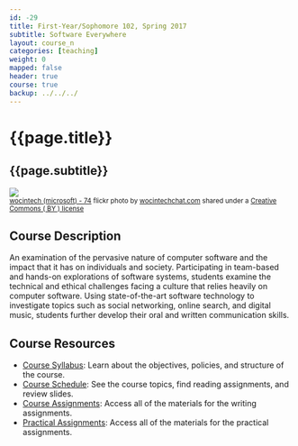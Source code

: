 ```yaml
---
id: -29
title: First-Year/Sophomore 102, Spring 2017
subtitle: Software Everywhere
layout: course_n
categories: [teaching]
weight: 0
mapped: false
header: true
course: true
backup: ../../../
---
```


# {{page.title}}

## {{page.subtitle}}

<a title="wocintech (microsoft) - 74" href="https://flickr.com/photos/wocintechchat/25926654751"><img class="img-responsive-tight" src="https://farm2.static.flickr.com/1671/25926654751_08234bb722_z.jpg" /></a><br /><small><a title="wocintech (microsoft) - 74" href="https://flickr.com/photos/wocintechchat/25926654751">wocintech (microsoft) - 74</a> flickr photo by <a href="https://flickr.com/people/wocintechchat">wocintechchat.com</a> shared under a <a href="https://creativecommons.org/licenses/by/2.0/">Creative Commons ( BY ) license</a> </small>

## Course Description

An examination of the pervasive nature of computer software and the impact that it has on individuals and society.
Participating in team-based and hands-on explorations of software systems, students examine the technical and ethical
challenges facing a culture that relies heavily on computer software. Using state-of-the-art software technology to
investigate topics such as social networking, online search, and digital music, students further develop their oral and
written communication skills.

## Course Resources

<ul class="fa-ul">

<li><i class="fa-li fa fa-arrow-right"></i><a href="{{site.baseurl}}teaching/fs102S2017/provide/syllabus/fs102S2017_syllabus.pdf"
class="major">Course Syllabus</a>: Learn about the objectives, policies, and structure of the course.

<li><i class="fa-li fa fa-arrow-right"></i><a href="{{site.baseurl}}teaching/fs102S2017/schedule/"
class="major">Course Schedule</a>: See the course topics, find reading assignments, and review slides.

<li><i class="fa-li fa fa-arrow-right"></i><a href="{{site.baseurl}}teaching/fs102S2017/assignments/"
class="major">Course Assignments</a>: Access all of the materials for the writing assignments.

<li><i class="fa-li fa fa-arrow-right"></i><a href="{{site.baseurl}}teaching/fs102S2017/practicals/"
class="major">Practical Assignments</a>: Access all of the materials for the practical assignments.

</ul>

